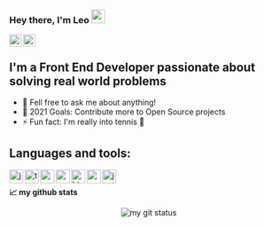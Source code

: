 ### Hey there, I'm Leo <img src="https://media.giphy.com/media/hvRJCLFzcasrR4ia7z/giphy.gif" width="25px">

<a href="https://www.linkedin.com/in/leonardo-prado-fontes-162436134/">
  <img align="left" alt="Leonardo's LinkedIN" width="22px" src="https://raw.githubusercontent.com/peterthehan/peterthehan/master/assets/linkedin.svg" />
</a>
<a href="https://open.spotify.com/user/leonardopf26">
  <img align="left" alt="Abhishek's Spotify" width="22px" src="https://raw.githubusercontent.com/peterthehan/peterthehan/master/assets/spotify.svg" />
</a>

<br />

## I'm a Front End Developer passionate about solving real world problems

- 💬 Fell free to ask me about anything!
- 🥅 2021 Goals: Contribute more to Open Source projects
- ⚡ Fun fact: I'm really into tennis 🎾

## Languages and tools:
<img align="left" alt="javascript" height="25" src="https://img.shields.io/badge/JavaScript-323330?style=for-the-badge&logo=javascript&logoColor=F7DF1E">
<img align="left" alt="typescript" height="25" src="https://img.shields.io/badge/TypeScript-007ACC?style=for-the-badge&logo=typescript&logoColor=white">
<img align="left" alt="react" height="25" src="https://img.shields.io/badge/React-20232A?style=for-the-badge&logo=react&logoColor=61DAFB">
<img align="left" alt="react native" height="25" src="https://img.shields.io/badge/React_Native-20232A?style=for-the-badge&logo=react&logoColor=61DAFB">
<img align="left" alt="html" height="25" src="https://img.shields.io/badge/HTML5-E34F26?style=for-the-badge&logo=html5&logoColor=white">
<img align="left" alt="yarn" height="25" src="https://img.shields.io/badge/Yarn-2C8EBB?style=for-the-badge&logo=yarn&logoColor=white">
<img align="left" alt="jest" height="25" src="https://img.shields.io/badge/Jest-C21325?style=for-the-badge&logo=jest&logoColor=white">

</br>

**📈 my github stats**
<p align="center"> <img src="https://github-readme-stats.vercel.app/api?username=leonardof26&show_icons=true&theme=material-palenight&hide=stars" alt="my git status" />

<!---
leonardof26/leonardof26 is a ✨ special ✨ repository because its `README.md` (this file) appears on your GitHub profile.
You can click the Preview link to take a look at your changes.
--->